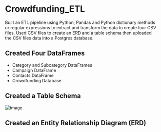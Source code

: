 # Crowdfunding_ETL

Built an ETL pipeline using Python, Pandas and Python dictionary methods or regular expressions to extract and transform the data to create four CSV files. Used CSV files to create an ERD and a table schema then uploaded the CSV files data into a Postgres database.

## Created Four DataFrames
* Category and Subcategory DataFrames
* Campaign DataFrame
* Contacts DataFrame
* Crowdfunding Database



## Created a Table Schema

![image](https://user-images.githubusercontent.com/115186079/225804265-adbf19a2-8a9d-4c77-8fb4-be050ba0565b.png)

## Created an Entity Relationship Diagram (ERD)
